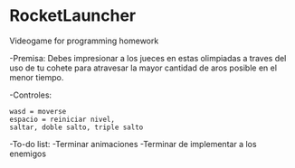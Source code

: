 # RocketLauncher
Videogame for programming homework

-Premisa: Debes impresionar a los jueces en estas olimpiadas a traves del uso de tu cohete para atravesar la mayor cantidad de aros posible en el menor tiempo.

-Controles: 

	wasd = moverse
	espacio = reiniciar nivel,
	saltar, doble salto, triple salto
	    
	    
-To-do list:
	-Terminar animaciones
	-Terminar de implementar a los enemigos
